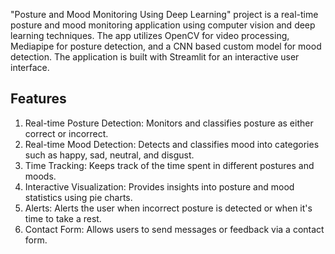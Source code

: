 "Posture and Mood Monitoring Using Deep Learning" project is a real-time posture and mood monitoring application using computer vision and deep learning techniques. 
The app utilizes OpenCV for video processing, Mediapipe for posture detection, and a CNN based custom model for mood detection. 
The application is built with Streamlit for an interactive user interface.

## Features
1. Real-time Posture Detection: Monitors and classifies posture as either correct or incorrect.
2. Real-time Mood Detection: Detects and classifies mood into categories such as happy, sad, neutral, and disgust.
3. Time Tracking: Keeps track of the time spent in different postures and moods.
4. Interactive Visualization: Provides insights into posture and mood statistics using pie charts.
5. Alerts: Alerts the user when incorrect posture is detected or when it's time to take a rest.
6. Contact Form: Allows users to send messages or feedback via a contact form.

